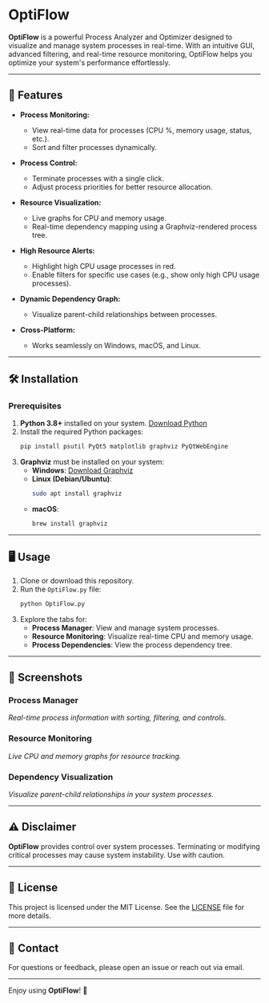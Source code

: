 # OptiFlow

**OptiFlow** is a powerful Process Analyzer and Optimizer designed to visualize and manage system processes in real-time. With an intuitive GUI, advanced filtering, and real-time resource monitoring, OptiFlow helps you optimize your system's performance effortlessly.

---

## 🚀 Features

- **Process Monitoring:**
  - View real-time data for processes (CPU %, memory usage, status, etc.).
  - Sort and filter processes dynamically.

- **Process Control:**
  - Terminate processes with a single click.
  - Adjust process priorities for better resource allocation.

- **Resource Visualization:**
  - Live graphs for CPU and memory usage.
  - Real-time dependency mapping using a Graphviz-rendered process tree.

- **High Resource Alerts:**
  - Highlight high CPU usage processes in red.
  - Enable filters for specific use cases (e.g., show only high CPU usage processes).

- **Dynamic Dependency Graph:**
  - Visualize parent-child relationships between processes.

- **Cross-Platform:**
  - Works seamlessly on Windows, macOS, and Linux.

---

## 🛠️ Installation

### Prerequisites
1. **Python 3.8+** installed on your system. [Download Python](https://www.python.org/downloads/)
2. Install the required Python packages:
   ```bash
   pip install psutil PyQt5 matplotlib graphviz PyQtWebEngine
   ```
3. **Graphviz** must be installed on your system:
   - **Windows**: [Download Graphviz](https://graphviz.gitlab.io/_pages/Download/Download_windows.html)
   - **Linux (Debian/Ubuntu)**:
     ```bash
     sudo apt install graphviz
     ```
   - **macOS**:
     ```bash
     brew install graphviz
     ```

---

## 🖥️ Usage

1. Clone or download this repository.
2. Run the `OptiFlow.py` file:
   ```bash
   python OptiFlow.py
   ```
3. Explore the tabs for:
   - **Process Manager**: View and manage system processes.
   - **Resource Monitoring**: Visualize real-time CPU and memory usage.
   - **Process Dependencies**: View the process dependency tree.

---

## 🎨 Screenshots

### Process Manager
*Real-time process information with sorting, filtering, and controls.*

### Resource Monitoring
*Live CPU and memory graphs for resource tracking.*

### Dependency Visualization
*Visualize parent-child relationships in your system processes.*

---

## ⚠️ Disclaimer

**OptiFlow** provides control over system processes. Terminating or modifying critical processes may cause system instability. Use with caution.

---

## 📜 License

This project is licensed under the MIT License. See the [LICENSE](LICENSE) file for more details.

---

## 📧 Contact

For questions or feedback, please open an issue or reach out via email.

---

Enjoy using **OptiFlow**! 🌟
